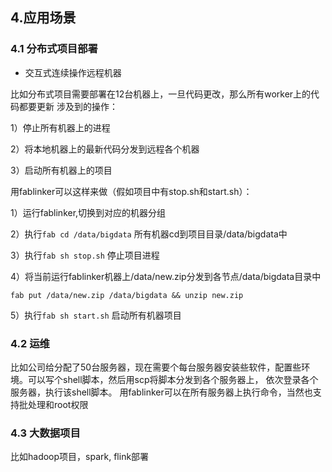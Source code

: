 ## 4.应用场景

### 4.1 分布式项目部署
* 交互式连续操作远程机器

比如分布式项目需要部署在12台机器上，一旦代码更改，那么所有worker上的代码都要更新
涉及到的操作：

1）停止所有机器上的进程

2）将本地机器上的最新代码分发到远程各个机器

3）启动所有机器上的项目

用fablinker可以这样来做（假如项目中有stop.sh和start.sh）：

1）运行fablinker,切换到对应的机器分组

2）执行`fab cd /data/bigdata` 所有机器cd到项目目录/data/bigdata中

3）执行`fab sh stop.sh` 停止项目进程

4）将当前运行fablinker机器上/data/new.zip分发到各节点/data/bigdata目录中

`fab put /data/new.zip /data/bigdata && unzip new.zip`

5）执行`fab sh start.sh` 启动所有机器项目


### 4.2 运维

比如公司给分配了50台服务器，现在需要个每台服务器安装些软件，配置些环境。可以写个shell脚本，然后用scp将脚本分发到各个服务器上，
依次登录各个服务器，执行该shell脚本。
用fablinker可以在所有服务器上执行命令，当然也支持批处理和root权限

### 4.3 大数据项目

比如hadoop项目，spark, flink部署
